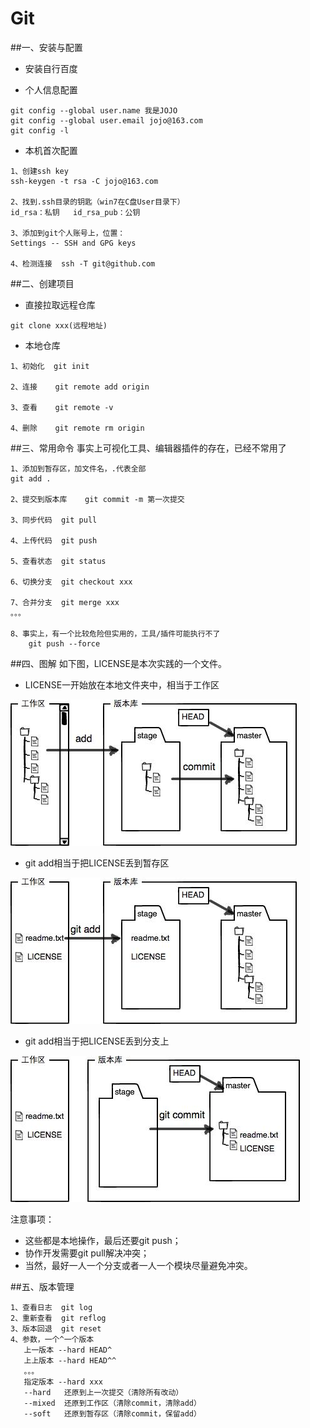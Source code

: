 # Git

##一、安装与配置
- 安装自行百度

- 个人信息配置
````
git config --global user.name 我是JOJO
git config --global user.email jojo@163.com
git config -l
````

- 本机首次配置
````
1、创建ssh key
ssh-keygen -t rsa -C jojo@163.com

2、找到.ssh目录的钥匙（win7在C盘User目录下）
id_rsa：私钥   id_rsa_pub：公钥

3、添加到git个人账号上，位置：
Settings -- SSH and GPG keys

4、检测连接  ssh -T git@github.com
````

##二、创建项目
- 直接拉取远程仓库
````
git clone xxx(远程地址)
````

- 本地仓库
````
1、初始化  git init

2、连接    git remote add origin

3、查看    git remote -v

4、删除    git remote rm origin
````

##三、常用命令
事实上可视化工具、编辑器插件的存在，已经不常用了
````
1、添加到暂存区，加文件名，.代表全部
git add .

2、提交到版本库    git commit -m 第一次提交

3、同步代码  git pull

4、上传代码  git push

5、查看状态  git status

6、切换分支  git checkout xxx

7、合并分支  git merge xxx
。。。

8、事实上，有一个比较危险但实用的，工具/插件可能执行不了
    git push --force
````

##四、图解
如下图，LICENSE是本次实践的一个文件。

- LICENSE一开始放在本地文件夹中，相当于工作区

<img src='https://github.com/zzzrain/images/blob/master/git/state1.jpg'><br>

- git add相当于把LICENSE丢到暂存区

<img src='https://github.com/zzzrain/images/blob/master/git/state2.jpg'><br>

- git add相当于把LICENSE丢到分支上

<img src='https://github.com/zzzrain/images/blob/master/git/state3.jpg'><br>

注意事项：
- 这些都是本地操作，最后还要git push；
- 协作开发需要git pull解决冲突；
- 当然，最好一人一个分支或者一人一个模块尽量避免冲突。

##五、版本管理
````
1、查看日志  git log
2、重新查看  git reflog
3、版本回退  git reset
4、参数，一个^一个版本
   上一版本 --hard HEAD^
   上上版本 --hard HEAD^^
   。。。
   指定版本 --hard xxx
   --hard   还原到上一次提交（清除所有改动）
   --mixed  还原到工作区（清除commit，清除add）
   --soft   还原到暂存区（清除commit，保留add）
   
````
